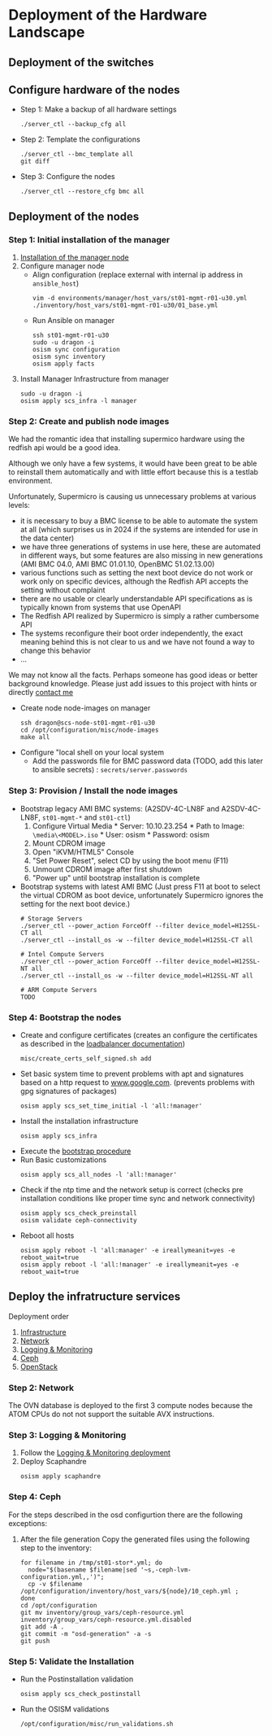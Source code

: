 # Deployment of the Hardware Landscape

## Deployment of the switches

## Configure hardware of the nodes

* Step 1: Make a backup of all hardware settings
  ```
  ./server_ctl --backup_cfg all
  ```
* Step 2: Template the configurations
  ```
  ./server_ctl --bmc_template all
  git diff
  ```
* Step 3: Configure the nodes
  ```
  ./server_ctl --restore_cfg bmc all
  ```

## Deployment of the nodes

### Step 1: Initial installation of the manager


1. [Installation of the manager node](setup/Managager_Node.md)
2. Configure manager node
   * Align configuration
     (replace external with internal ip address in `ansible_host`)
     ```
     vim -d environments/manager/host_vars/st01-mgmt-r01-u30.yml ./inventory/host_vars/st01-mgmt-r01-u30/01_base.yml
     ```
   * Run Ansible on manager
     ```
     ssh st01-mgmt-r01-u30
     sudo -u dragon -i
     osism sync configuration
     osism sync inventory
     osism apply facts
     ```
3. Install Manager Infrastructure from manager
   ```
   sudo -u dragon -i
   osism apply scs_infra -l manager
   ```

### Step 2: Create and publish node images

We had the romantic idea that installing supermico hardware using the redfish api would be a good idea.

Although we only have a few systems, it would have been great to be able to reinstall them automatically and with little effort
because this is a testlab environment.

Unfortunately, Supermicro is causing us unnecessary problems at various levels:

- it is necessary to buy a BMC license to be able to automate the system at all (which surprises us in 2024 if the systems are intended for use in the data center)
- we have three generations of systems in use here, these are automated in different ways, but some features are also missing in new generations (AMI BMC 04.0, AMI BMC 01.01.10, OpenBMC 51.02.13.00)
- various functions such as setting the next boot device do not work or work only on specific devices, although the Redfish API accepts the setting without complaint
- there are no usable or clearly understandable API specifications as is typically known from systems that use OpenAPI
- The Redfish API realized by Supermicro is simply a rather cumbersome API
- The systems reconfigure their boot order independently, the exact meaning behind this is not clear to us and we have not found a way to change this behavior
- ...

We may not know all the facts. Perhaps someone has good ideas or better background knowledge.
Please just add issues to this project with hints or directly [contact me](https://scs.community/de/schoechlin)


* Create node node-images on manager
  ```
  ssh dragon@scs-node-st01-mgmt-r01-u30
  cd /opt/configuration/misc/node-images
  make all
  ```
* Configure  "local shell on your local system
  * Add the passwords file for BMC password data (TODO, add this later to ansible secrets) : ``secrets/server.passwords``

### Step 3: Provision / Install the node images

* Bootstrap legacy AMI BMC systems:
  (A2SDV-4C-LN8F and A2SDV-4C-LN8F, `st01-mgmt-*` and `st01-ctl`)
    1. Configure Virtual Media
      * Server: 10.10.23.254
      * Path to Image: `\media\<MODEL>.iso`
      * User: osism
      * Password: osism
    2. Mount CDROM image
    3. Open "iKVM/HTML5" Console
    4. "Set Power Reset", select CD by using the boot menu (F11)
    5. Unmount CDROM image after first shutdown
    6. "Power up" until bootstrap installation is complete
* Bootstrap systems with latest AMI BMC
  (Just press F11 at boot to select the virtual CDROM as boot device, unfortunately Supermicro ignores the setting for the next boot device.)
  ```
  # Storage Servers
  ./server_ctl --power_action ForceOff --filter device_model=H12SSL-CT all
  ./server_ctl --install_os -w --filter device_model=H12SSL-CT all

  # Intel Compute Servers
  ./server_ctl --power_action ForceOff --filter device_model=H12SSL-NT all
  ./server_ctl --install_os -w --filter device_model=H12SSL-NT all

  # ARM Compute Servers
  TODO
  ```

### Step 4: Bootstrap the nodes

* Create and configure certificates
  (creates an configure the certificates as described in the [loadbalancer documentation](https://osism.tech/docs/guides/configuration-guide/loadbalancer))
  ```
  misc/create_certs_self_signed.sh add
  ```
* Set basic system time to prevent problems with apt and signatures
  based on a http request to www.google.com.
  (prevents problems with gpg signatures of packages)
  ```
  osism apply scs_set_time_initial -l 'all:!manager'
  ```
* Install the installation infrastructure
  ```
  osism apply scs_infra
  ```
* Execute the [bootstrap procedure](https://osism.tech/de/docs/guides/deploy-guide/bootstrap)
* Run Basic customizations
  ```
  osism apply scs_all_nodes -l 'all:!manager'
  ```
* Check if the ntp time and the network setup is correct
  (checks pre installation conditions like proper time sync and network connectivity)
  ```
  osism apply scs_check_preinstall
  osism validate ceph-connectivity
  ```
* Reboot all hosts
  ```
  osism apply reboot -l 'all:manager' -e ireallymeanit=yes -e reboot_wait=true
  osism apply reboot -l 'all:!manager' -e ireallymeanit=yes -e reboot_wait=true
  ```

## Deploy the infratructure services

Deployment order

1. [Infrastructure](https://osism.tech/de/docs/guides/deploy-guide/services/infrastructure.md)
2. [Network](https://osism.tech/de/docs/guides/deploy-guide/services/network.md)
3. [Logging & Monitoring](https://osism.tech/de/docs/guides/deploy-guide/services/logging-monitoring.md)
4. [Ceph](https://osism.tech/de/docs/guides/deploy-guide/services/ceph.mdx)
5. [OpenStack](https://osism.tech/de/docs/guides/deploy-guide/services/openstack.md)

### Step 2: Network

The OVN database is deployed to the first 3 compute nodes because the ATOM CPUs do not not support the suitable AVX instructions.

### Step 3: Logging & Monitoring

1. Follow the [Logging & Monitoring deployment](https://osism.tech/docs/guides/deploy-guide/services/logging-monitoring)
2. Deploy Scaphandre
   ```
   osism apply scaphandre
   ```

### Step 4: Ceph

For the steps described in the osd configurtion there are the following exceptions:

1. After the file generation
   Copy the generated files using the following step to the inventory:
   ```
   for filename in /tmp/st01-stor*.yml; do
     node="$(basename $filename|sed '~s,-ceph-lvm-configuration.yml,,')";
     cp -v $filename /opt/configuration/inventory/host_vars/${node}/10_ceph.yml ;
   done
   cd /opt/configuration
   git mv inventory/group_vars/ceph-resource.yml inventory/group_vars/ceph-resource.yml.disabled
   git add -A .
   git commit -m "osd-generation" -a -s
   git push
   ```

### Step 5: Validate the Installation

* Run the Postinstallation validation
  ```
  osism apply scs_check_postinstall
  ```
* Run the OSISM validations
  ```
  /opt/configuration/misc/run_validations.sh
  ```

